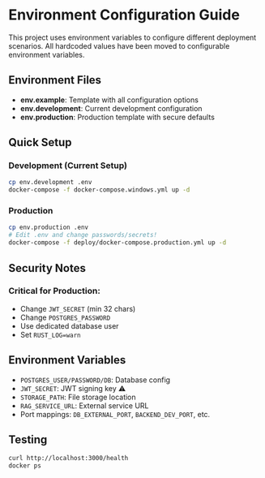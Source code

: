 # Environment Configuration Guide

This project uses environment variables to configure different deployment scenarios. All hardcoded values have been moved to configurable environment variables.

## Environment Files

- **env.example**: Template with all configuration options
- **env.development**: Current development configuration  
- **env.production**: Production template with secure defaults

## Quick Setup

### Development (Current Setup)
```bash
cp env.development .env
docker-compose -f docker-compose.windows.yml up -d
```

### Production
```bash
cp env.production .env
# Edit .env and change passwords/secrets!
docker-compose -f deploy/docker-compose.production.yml up -d
```

## Security Notes

### Critical for Production:
- Change `JWT_SECRET` (min 32 chars)
- Change `POSTGRES_PASSWORD` 
- Use dedicated database user
- Set `RUST_LOG=warn`

## Environment Variables

- `POSTGRES_USER/PASSWORD/DB`: Database config
- `JWT_SECRET`: JWT signing key ⚠️
- `STORAGE_PATH`: File storage location
- `RAG_SERVICE_URL`: External service URL
- Port mappings: `DB_EXTERNAL_PORT`, `BACKEND_DEV_PORT`, etc.

## Testing
```bash
curl http://localhost:3000/health
docker ps
``` 
